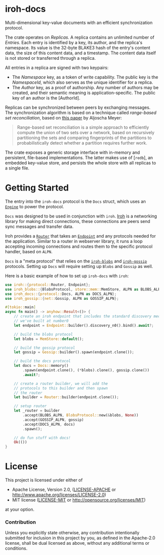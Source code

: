 # iroh-docs

Multi-dimensional key-value documents with an efficient synchronization protocol.

The crate operates on *Replicas*. A replica contains an unlimited number of
*Entries*. Each entry is identified by a key, its author, and the replica's
namespace. Its value is the 32-byte BLAKE3 hash of the entry's content data,
the size of this content data, and a timestamp.
The content data itself is not stored or transferred through a replica.

All entries in a replica are signed with two keypairs:

* The *Namespace* key, as a token of write capability. The public key is the *NamespaceId*, which
  also serves as the unique identifier for a replica.
* The *Author* key, as a proof of authorship. Any number of authors may be created, and
  their semantic meaning is application-specific. The public key of an author is the [AuthorId].

Replicas can be synchronized between peers by exchanging messages. The synchronization algorithm
is based on a technique called *range-based set reconciliation*, based on [this paper][paper] by
Aljoscha Meyer:

> Range-based set reconciliation is a simple approach to efficiently compute the union of two
sets over a network, based on recursively partitioning the sets and comparing fingerprints of
the partitions to probabilistically detect whether a partition requires further work.

The crate exposes a generic storage interface with in-memory and persistent, file-based
implementations. The latter makes use of [`redb`], an embedded key-value store, and persists
the whole store with all replicas to a single file.

[paper]: https://arxiv.org/abs/2212.13567

# Getting Started

The entry into the `iroh-docs` protocol is the `Docs` struct, which uses an [`Engine`](https://docs.rs/iroh-docs/latest/iroh_docs/engine/struct.Engine.html) to power the protocol.

`Docs` was designed to be used in conjunction with `iroh`. [Iroh](https://docs.rs/iroh) is a networking library for making direct connections, these connections are peers send sync messages and transfer data.

Iroh provides a [`Router`](https://docs.rs/iroh/latest/iroh/protocol/struct.Router.html) that takes an [`Endpoint`](https://docs.rs/iroh/latest/iroh/endpoint/struct.Endpoint.html) and any protocols needed for the application. Similar to a router in webserver library, it runs a loop accepting incoming connections and routes them to the specific protocol handler, based on `ALPN`.

`Docs` is a "meta protocol" that relies on the [`iroh-blobs`](https://docs.rs/iroh-blobs) and [`iroh-gossip`](https://docs.rs/iroh-gossip) protocols. Setting up `Docs` will require setting up `Blobs` and `Gossip` as well.

Here is a basic example of how to set up `iroh-docs` with `iroh`:

```rust
use iroh::{protocol::Router, Endpoint};
use iroh_blobs::{BlobsProtocol, store::mem::MemStore, ALPN as BLOBS_ALPN};
use iroh_docs::{protocol::Docs, ALPN as DOCS_ALPN};
use iroh_gossip::{net::Gossip, ALPN as GOSSIP_ALPN};

#[tokio::main]
async fn main() -> anyhow::Result<()> {
    // create an iroh endpoint that includes the standard discovery mechanisms
    // we've built at number0
    let endpoint = Endpoint::builder().discovery_n0().bind().await?;

    // build the blobs protocol
    let blobs = MemStore::default();

    // build the gossip protocol
    let gossip = Gossip::builder().spawn(endpoint.clone());

    // build the docs protocol
    let docs = Docs::memory()
        .spawn(endpoint.clone(), (*blobs).clone(), gossip.clone())
        .await?;

    // create a router builder, we will add the
    // protocols to this builder and then spawn
    // the router
    let builder = Router::builder(endpoint.clone());

    // setup router
    let _router = builder
        .accept(BLOBS_ALPN, BlobsProtocol::new(&blobs, None))
        .accept(GOSSIP_ALPN, gossip)
        .accept(DOCS_ALPN, docs)
        .spawn();

    // do fun stuff with docs!
    Ok(())
}
```

# License

This project is licensed under either of

 * Apache License, Version 2.0, ([LICENSE-APACHE](LICENSE-APACHE) or
   <http://www.apache.org/licenses/LICENSE-2.0>)
 * MIT license ([LICENSE-MIT](LICENSE-MIT) or
   <http://opensource.org/licenses/MIT>)

at your option.

### Contribution

Unless you explicitly state otherwise, any contribution intentionally submitted
for inclusion in this project by you, as defined in the Apache-2.0 license,
shall be dual licensed as above, without any additional terms or conditions.
